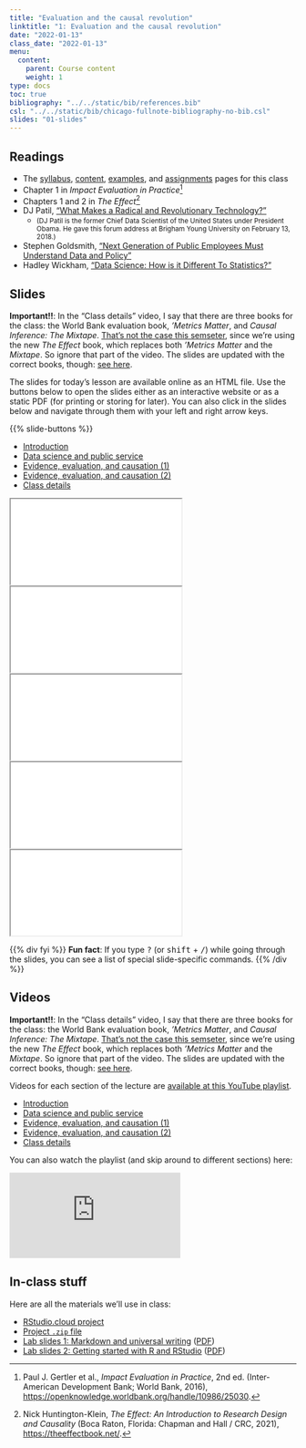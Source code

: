 ```yaml
---
title: "Evaluation and the causal revolution"
linktitle: "1: Evaluation and the causal revolution"
date: "2022-01-13"
class_date: "2022-01-13"
menu:
  content:
    parent: Course content
    weight: 1
type: docs
toc: true
bibliography: "../../static/bib/references.bib"
csl: "../../static/bib/chicago-fullnote-bibliography-no-bib.csl"
slides: "01-slides"
---
```


## Readings

-   The [syllabus](/syllabus/), [content](/content/), [examples](/example/), and [assignments](/assigment/) pages for this class
-   <i class="fas fa-book"></i> Chapter 1 in *Impact Evaluation in Practice*[^1]
-   <i class="fas fa-book"></i> Chapters 1 and 2 in *The Effect*[^2]
-   <i class="fab fa-youtube"></i> DJ Patil, [“What Makes a Radical and Revolutionary Technology?”](https://www.youtube.com/watch?v=UOoMzaWOQJA)
    -   <small>(DJ Patil is the former Chief Data Scientist of the United States under President Obama. He gave this forum address at Brigham Young University on February 13, 2018.)</small>
-   <i class="fas fa-external-link-square-alt"></i> Stephen Goldsmith, [“Next Generation of Public Employees Must Understand Data and Policy”](http://www.govtech.com/opinion/Next-Generation-Public-Employees-Must-Understand-Data-Policy.html)
-   <i class="fas fa-external-link-square-alt"></i> Hadley Wickham, [“Data Science: How is it Different To Statistics?”](http://bulletin.imstat.org/2014/09/data-science-how-is-it-different-to-statistics%E2%80%89/)

## Slides

**Important!!**: In the “Class details” video, I say that there are three books for the class: the World Bank evaluation book, *’Metrics Matter*, and *Causal Inference: The Mixtape*. [That’s not the case this semseter](/syllabus/#books), since we’re using the new *The Effect* book, which replaces both *’Metrics Matter* and the *Mixtape*. So ignore that part of the video. The slides are updated with the correct books, though: [see here](/slides/01-slides.html#85).

The slides for today’s lesson are available online as an HTML file. Use the buttons below to open the slides either as an interactive website or as a static PDF (for printing or storing for later). You can also click in the slides below and navigate through them with your left and right arrow keys.

{{% slide-buttons %}}

<ul class="nav nav-tabs" id="slide-tabs" role="tablist">
<li class="nav-item">
<a class="nav-link active" id="introduction-tab" data-toggle="tab" href="#introduction" role="tab" aria-controls="introduction" aria-selected="true">Introduction</a>
</li>
<li class="nav-item">
<a class="nav-link" id="data-science-and-public-service-tab" data-toggle="tab" href="#data-science-and-public-service" role="tab" aria-controls="data-science-and-public-service" aria-selected="false">Data science and public service</a>
</li>
<li class="nav-item">
<a class="nav-link" id="evidence-evaluation-and-causation-1-tab" data-toggle="tab" href="#evidence-evaluation-and-causation-1" role="tab" aria-controls="evidence-evaluation-and-causation-1" aria-selected="false">Evidence, evaluation, and causation (1)</a>
</li>
<li class="nav-item">
<a class="nav-link" id="evidence-evaluation-and-causation-2-tab" data-toggle="tab" href="#evidence-evaluation-and-causation-2" role="tab" aria-controls="evidence-evaluation-and-causation-2" aria-selected="false">Evidence, evaluation, and causation (2)</a>
</li>
<li class="nav-item">
<a class="nav-link" id="class-details-tab" data-toggle="tab" href="#class-details" role="tab" aria-controls="class-details" aria-selected="false">Class details</a>
</li>
</ul>

<div id="slide-tabs" class="tab-content">

<div id="introduction" class="tab-pane fade show active" role="tabpanel" aria-labelledby="introduction-tab">

<div class="embed-responsive embed-responsive-16by9">

<iframe class="embed-responsive-item" src="/slides/01-slides.html#1">
</iframe>

</div>

</div>

<div id="data-science-and-public-service" class="tab-pane fade" role="tabpanel" aria-labelledby="data-science-and-public-service-tab">

<div class="embed-responsive embed-responsive-16by9">

<iframe class="embed-responsive-item" src="/slides/01-slides.html#ds-ps">
</iframe>

</div>

</div>

<div id="evidence-evaluation-and-causation-1" class="tab-pane fade" role="tabpanel" aria-labelledby="evidence-evaluation-and-causation-1-tab">

<div class="embed-responsive embed-responsive-16by9">

<iframe class="embed-responsive-item" src="/slides/01-slides.html#evidence-evaluation-causation">
</iframe>

</div>

</div>

<div id="evidence-evaluation-and-causation-2" class="tab-pane fade" role="tabpanel" aria-labelledby="evidence-evaluation-and-causation-2-tab">

<div class="embed-responsive embed-responsive-16by9">

<iframe class="embed-responsive-item" src="/slides/01-slides.html#evidence-evaluation-causation1">
</iframe>

</div>

</div>

<div id="class-details" class="tab-pane fade" role="tabpanel" aria-labelledby="class-details-tab">

<div class="embed-responsive embed-responsive-16by9">

<iframe class="embed-responsive-item" src="/slides/01-slides.html#class-details">
</iframe>

</div>

</div>

</div>

{{% div fyi %}}
**Fun fact**: If you type <kbd>?</kbd> (or <kbd>shift</kbd> + <kbd>/</kbd>) while going through the slides, you can see a list of special slide-specific commands.
{{% /div %}}

## Videos

**Important!!**: In the “Class details” video, I say that there are three books for the class: the World Bank evaluation book, *’Metrics Matter*, and *Causal Inference: The Mixtape*. [That’s not the case this semseter](/syllabus/#books), since we’re using the new *The Effect* book, which replaces both *’Metrics Matter* and the *Mixtape*. So ignore that part of the video. The slides are updated with the correct books, though: [see here](/slides/01-slides.html#85).

Videos for each section of the lecture are [available at this YouTube playlist](https://www.youtube.com/playlist?list=PLS6tnpTr39sHcnk9KcoQVzDywxWRzVWHC).

-   [Introduction](https://www.youtube.com/watch?v=BIhz1dz5Vws&list=PLS6tnpTr39sHcnk9KcoQVzDywxWRzVWHC)
-   [Data science and public service](https://www.youtube.com/watch?v=f-sOSXyeeJE&list=PLS6tnpTr39sHcnk9KcoQVzDywxWRzVWHC)
-   [Evidence, evaluation, and causation (1)](https://www.youtube.com/watch?v=Z2foqSMWnGU&list=PLS6tnpTr39sHcnk9KcoQVzDywxWRzVWHC)
-   [Evidence, evaluation, and causation (2)](https://www.youtube.com/watch?v=W5ChuEhAzrs&list=PLS6tnpTr39sHcnk9KcoQVzDywxWRzVWHC)
-   [Class details](https://www.youtube.com/watch?v=D4LoEctZxHE&list=PLS6tnpTr39sHcnk9KcoQVzDywxWRzVWHC)

You can also watch the playlist (and skip around to different sections) here:

<div class="embed-responsive embed-responsive-16by9">

<iframe class="embed-responsive-item" src="https://www.youtube.com/embed/playlist?list=PLS6tnpTr39sHcnk9KcoQVzDywxWRzVWHC" frameborder="0" allow="accelerometer; autoplay; encrypted-media; gyroscope; picture-in-picture" allowfullscreen>
</iframe>

</div>

## In-class stuff

Here are all the materials we’ll use in class:

-   [RStudio.cloud project](https://rstudio.cloud/spaces/205054/project/3437782)
-   [Project `.zip` file](/projects/01-class.zip)
-   [Lab slides 1: Markdown and universal writing](/slides/01-class_01_markdown-writing.html) ([PDF](/slides/01-class_01_markdown-writing.pdf))
-   [Lab slides 2: Getting started with R and RStudio](/slides/01-class_02-getting-started.html) ([PDF](/slides/01-class_02-getting-started.pdf))

[^1]: Paul J. Gertler et al., *Impact Evaluation in Practice*, 2nd ed. (Inter-American Development Bank; World Bank, 2016), <https://openknowledge.worldbank.org/handle/10986/25030>.

[^2]: Nick Huntington-Klein, *The Effect: An Introduction to Research Design and Causality* (Boca Raton, Florida: Chapman and Hall / CRC, 2021), <https://theeffectbook.net/>.
